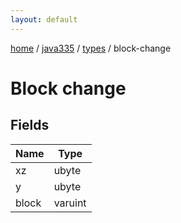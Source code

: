```yaml
---
layout: default
---
```


[home](/)  /  [java335](/protocol/java335)  /  [types](/protocol/java335/types)  /  block-change

# Block change

## Fields

Name | Type
---|---
xz | ubyte
y | ubyte
block | varuint
